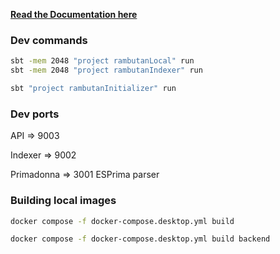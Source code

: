 
[**Read the Documentation here**](https://docs.sourcescape.io)



### Dev commands

```bash
sbt -mem 2048 "project rambutanLocal" run
sbt -mem 2048 "project rambutanIndexer" run

sbt "project rambutanInitializer" run
```

### Dev ports

API => 9003

Indexer => 9002

Primadonna => 3001
    ESPrima parser


### Building local images

```bash
docker compose -f docker-compose.desktop.yml build

docker compose -f docker-compose.desktop.yml build backend
```
